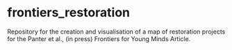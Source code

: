 # frontiers_restoration
Repository for the creation and visualisation of a map of restoration projects for the Panter et al., (in press) Frontiers for Young Minds Article.
